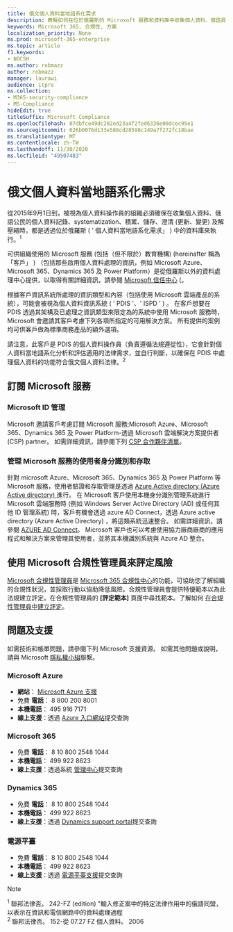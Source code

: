 ```yaml
---
title: 俄文個人資料當地語系化需求
description: 瞭解如何在位於俄羅斯的 Microsoft 服務和資料庫中收集個人資料、俄語員工的個人資料記錄、systematization、積累、儲存、澄清及解壓縮。
keywords: Microsoft 365, 合規性, 方案
localization_priority: None
ms.prod: microsoft-365-enterprise
ms.topic: article
f1.keywords:
- NOCSH
ms.author: robmazz
author: robmazz
manager: laurawi
audience: itpro
ms.collection:
- M365-security-compliance
- MS-Compliance
hideEdit: true
titleSuffix: Microsoft Compliance
ms.openlocfilehash: 07dbfce49dc202ed23a4f2fed6336e00dcec95e1
ms.sourcegitcommit: 626b0076d133e588cd28598c149a7f272fc18bae
ms.translationtype: MT
ms.contentlocale: zh-TW
ms.lasthandoff: 11/30/2020
ms.locfileid: "49507483"
---
```

# <a name="russian-personal-data-localization-requirements"></a>俄文個人資料當地語系化需求

從2015年9月1日到，被視為個人資料操作員的組織必須確保在收集個人資料、俄語公民的個人資料記錄、systematization、積累、儲存、澄清 (更新、變更) 及解壓縮時，都是透過位於俄羅斯 ( ' 個人資料當地語系化需求」 ) 中的資料庫來執行。<sup>1</sup>

可供組織使用的 Microsoft 服務 (包括（但不限於）教育機構)  (hereinafter 稱為「客戶」 ) （包括那些啟用個人資料處理的資訊，例如 Microsoft Azure、Microsoft 365、Dynamics 365 及 Power Platform）是從俄羅斯以外的資料處理中心提供，以取得有關詳細資訊，請參閱 [Microsoft 信任中心](https://www.microsoft.com/trust-center) (。

根據客戶資訊系統所處理的資訊類型和內容（包括使用 Microsoft 雲端產品的系統），可能會被視為個人資料資訊系統 ( ' PDIS '、' ISPD ' ) 。 在客戶想要在 PDIS 透過其架構及已處理之資訊類型來限定為的系統中使用 Microsoft 服務時，Microsoft 會邀請其客戶考慮下列各項所指定的可用解決方案。 所有提供的案例均可供客戶做為標準商務產品的額外選項。

請注意，此客戶是 PDIS 的個人資料操作員（負責遵循法規遵從性），它會針對個人資料當地語系化分析和評估適用的法律需求，並自行判斷，以確保在 PDIS 中處理個人資料的功能符合俄文個人資料法律。<sup>2</sup>

## <a name="subscribing-to-microsoft-services"></a>訂閱 Microsoft 服務

### <a name="microsoft-id-management"></a>Microsoft ID 管理

Microsoft 邀請客戶考慮訂閱 Microsoft 服務;Microsoft Azure、Microsoft 365、Dynamics 365 及 Power Platform-透過 Microsoft 雲端解決方案提供者 (CSP) partner。 如需詳細資訊，請參閱下列 [CSP 合作夥伴清單](https://pinpoint.microsoft.com/search?type=services&campaign=691)。

### <a name="managing-user-identity-and-access-for-microsoft-services"></a>管理 Microsoft 服務的使用者身分識別和存取

針對 microsoft Azure、Microsoft 365、Dynamics 365 及 Power Platform 等 Microsoft 服務，使用者驗證和存取管理是透過 [Azure Active directory (Azure Active directory) ](https://azure.microsoft.com/services/active-directory/)進行。 在 Microsoft 客戶使用本機身分識別管理系統進行 Microsoft 雲端服務時 (例如 Windows Server Active Directory (AD) 或任何其他 ID 管理系統) 時，客戶有機會透過 azure AD Connect，透過 Azure active directory (Azure Active Directory) ，將這類系統迅速整合。 如需詳細資訊，請參閱 [AZURE AD Connect](https://docs.microsoft.com/azure/active-directory/cloud-provisioning/)。 Microsoft 客戶也可以考慮使用協力廠商廠商的應用程式和解決方案來管理其使用者，並將其本機識別系統與 Azure AD 整合。

## <a name="use-microsoft-compliance-manager-to-assess-your-risk"></a>使用 Microsoft 合規性管理員來評定風險

[Microsoft 合規性管理員](https://docs.microsoft.com/microsoft-365/compliance/compliance-manager)是 [Microsoft 365 合規性中心](https://docs.microsoft.com/microsoft-365/compliance/microsoft-365-compliance-center)的功能，可協助您了解組織的合規性狀況，並採取行動以協助降低風險。合規性管理員會提供特優範本以為此法規建立評定。在合規性管理員的 **[評定範本]** 頁面中尋找範本。了解如何 [在合規性管理員中建立評定](https://docs.microsoft.com/microsoft-365/compliance/compliance-manager-assessments)。

## <a name="questions-and-support"></a>問題及支援

如需技術和帳單問題，請參閱下列 Microsoft 支援資源。 如需其他問題或說明，請與 Microsoft [隱私權小組](https://support.microsoft.com/gp/privacy-page)聯繫。

### <a name="microsoft-azure"></a>Microsoft Azure

- **網站**： [Microsoft Azure 支援](https://aka.ms/GetAzureSupport)
- 免費 **電話**： 8 800 200 8001
- **本機電話**： 495 916 7171
- **線上支援**：透過 [Azure 入口網站](https://portal.azure.com)提交查詢

### <a name="microsoft-365"></a>Microsoft 365

- 免費 **電話**： 8 10 800 2548 1044
- **本機電話**： 499 922 8623
- **線上支援**：透過系統 [管理中心](https://portal.office.com/)提交查詢

### <a name="dynamics-365"></a>Dynamics 365

- 免費 **電話**： 8 10 800 2548 1044
- **本機電話**： 499 922 8623
- **線上支援**：透過 [Dynamics support portal](https://dynamics.microsoft.com/support/)提交查詢

### <a name="power-platform"></a>電源平臺

- 免費 **電話**： 8 10 800 2548 1044
- **本機電話**： 499 922 8623
- **線上支援**：透過 [電源平臺支援](https://docs.microsoft.com/power-platform/admin/get-help-support)提交查詢

> [!NOTE]
> <sup>1</sup> 聯邦法律否。 242-FZ (edition) "輸入修正案中的特定法律作用中的俄語同盟，以表示在資訊和電信網路中的資料處理過程 <br>
> <sup>2</sup> 聯邦法律否。 152-從 07.27 FZ 個人資料。 2006<br>
